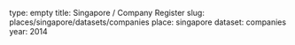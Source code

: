 type: empty
title: Singapore / Company Register
slug: places/singapore/datasets/companies
place: singapore
dataset: companies
year: 2014
